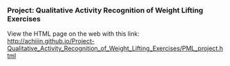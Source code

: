 ### Project: Qualitative Activity Recognition of Weight Lifting Exercises

View the HTML page on the web with this link: http://achiiin.github.io/Project-Qualitative_Activity_Recognition_of_Weight_Lifting_Exercises/PML_project.html
